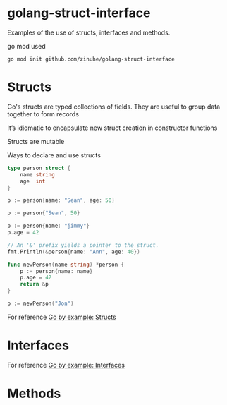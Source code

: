 # golang-struct-interface

Examples of the use of structs, interfaces and methods.

go mod used
```
go mod init github.com/zinuhe/golang-struct-interface
```

<h1>Structs</h1>
Go's structs are typed collections of fields. They are useful to group data together to form records

It’s idiomatic to encapsulate new struct creation in constructor functions

Structs are mutable

Ways to declare and use structs<br>
```go
type person struct {
    name string
    age  int
}
```

```go
p := person{name: "Sean", age: 50}
```

```go
p := person{"Sean", 50}
```

```go
p := person{name: "jimmy"}
p.age = 42
```

```go
// An '&' prefix yields a pointer to the struct.
fmt.Println(&person{name: "Ann", age: 40})
```

```go
func newPerson(name string) *person {
    p := person{name: name}
    p.age = 42
    return &p
}

p := newPerson("Jon")
```


For reference [Go by example: Structs](https://gobyexample.com/structs)

<h1>Interfaces</h1>

For reference [Go by example: Interfaces](https://gobyexample.com/interfaces)


<h1>Methods</h1>

